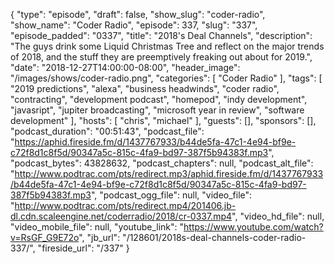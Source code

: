 {
  "type": "episode",
  "draft": false,
  "show_slug": "coder-radio",
  "show_name": "Coder Radio",
  "episode": 337,
  "slug": "337",
  "episode_padded": "0337",
  "title": "2018's Deal Channels",
  "description": "The guys drink some Liquid Christmas Tree and reflect on the major trends of 2018, and the stuff they are preemptively freaking out about for 2019.",
  "date": "2018-12-27T14:00:00-08:00",
  "header_image": "/images/shows/coder-radio.png",
  "categories": [
    "Coder Radio"
  ],
  "tags": [
    "2019 predictions",
    "alexa",
    "business headwinds",
    "coder radio",
    "contracting",
    "development podcast",
    "homepod",
    "indy development",
    "javasript",
    "jupiter broadcasting",
    "microsoft year in review",
    "software development"
  ],
  "hosts": [
    "chris",
    "michael"
  ],
  "guests": [],
  "sponsors": [],
  "podcast_duration": "00:51:43",
  "podcast_file": "https://aphid.fireside.fm/d/1437767933/b44de5fa-47c1-4e94-bf9e-c72f8d1c8f5d/90347a5c-815c-4fa9-bd97-387f5b94383f.mp3",
  "podcast_bytes": 43828632,
  "podcast_chapters": null,
  "podcast_alt_file": "http://www.podtrac.com/pts/redirect.mp3/aphid.fireside.fm/d/1437767933/b44de5fa-47c1-4e94-bf9e-c72f8d1c8f5d/90347a5c-815c-4fa9-bd97-387f5b94383f.mp3",
  "podcast_ogg_file": null,
  "video_file": "http://www.podtrac.com/pts/redirect.mp4/201406.jb-dl.cdn.scaleengine.net/coderradio/2018/cr-0337.mp4",
  "video_hd_file": null,
  "video_mobile_file": null,
  "youtube_link": "https://www.youtube.com/watch?v=RsGF_G9E72o",
  "jb_url": "/128601/2018s-deal-channels-coder-radio-337/",
  "fireside_url": "/337"
}

